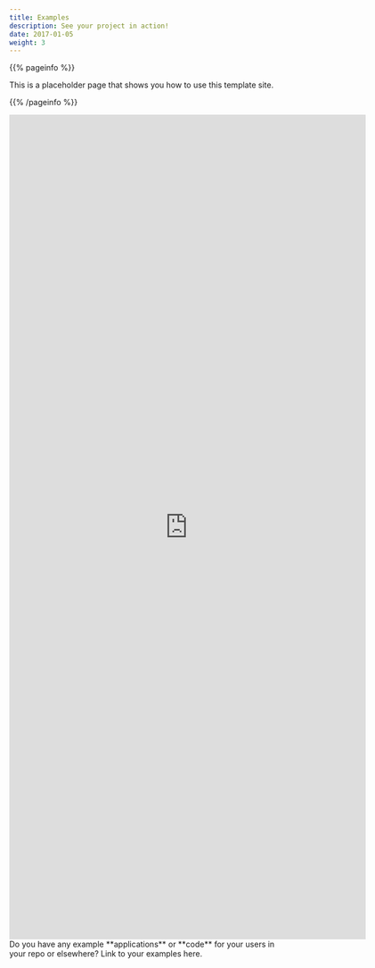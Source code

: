 ```yaml
---
title: Examples
description: See your project in action!
date: 2017-01-05
weight: 3
---
```


{{% pageinfo %}}

This is a placeholder page that shows you how to use this template site.

{{% /pageinfo %}}


<iframe src="https://docs.google.com/forms/d/e/1FAIpQLSd1u7lSRCh8ryU-7rk7FHWpmH1ldbdEszZ-JxJAQUWHOmLXew/viewform?embedded=true" width="640" height="1479" frameborder="0" marginheight="0" marginwidth="0">Loading…</iframe>
Do you have any example **applications** or **code** for your users in your repo
or elsewhere? Link to your examples here.
